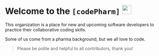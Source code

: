 # Welcome to the **```[codePharm]```** <img src='https://codetracklift.github.io/codeTrackLift/logos/giphyPharma2Code.gif' alt='codeByPete logo' width='30'>

This organization is a place for new and upcoming software developers to practice their collaborative coding skills.

Some of us come from a pharma background, but we all love to code.

> Please be polite and helpful to all contributors, thank you!
